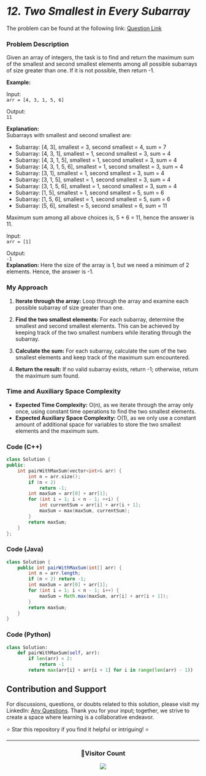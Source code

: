 # _12. Two Smallest in Every Subarray_

The problem can be found at the following link: [Question Link](https://www.geeksforgeeks.org/problems/maximum-sum-of-smallest-and-second-smallest-in-an-array/1)

### Problem Description

Given an array of integers, the task is to find and return the maximum sum of the smallest and second smallest elements among all possible subarrays of size greater than one. If it is not possible, then return -1.

**Example:**

Input:  
`arr = [4, 3, 1, 5, 6]`

Output:  
`11`

**Explanation:**  
Subarrays with smallest and second smallest are:

- Subarray: [4, 3], smallest = 3, second smallest = 4, sum = 7
- Subarray: [4, 3, 1], smallest = 1, second smallest = 3, sum = 4
- Subarray: [4, 3, 1, 5], smallest = 1, second smallest = 3, sum = 4
- Subarray: [4, 3, 1, 5, 6], smallest = 1, second smallest = 3, sum = 4
- Subarray: [3, 1], smallest = 1, second smallest = 3, sum = 4
- Subarray: [3, 1, 5], smallest = 1, second smallest = 3, sum = 4
- Subarray: [3, 1, 5, 6], smallest = 1, second smallest = 3, sum = 4
- Subarray: [1, 5], smallest = 1, second smallest = 5, sum = 6
- Subarray: [1, 5, 6], smallest = 1, second smallest = 5, sum = 6
- Subarray: [5, 6], smallest = 5, second smallest = 6, sum = 11

Maximum sum among all above choices is, 5 + 6 = 11, hence the answer is 11.

Input:  
`arr = [1]`

Output:  
`-1`  
**Explanation:** Here the size of the array is 1, but we need a minimum of 2 elements. Hence, the answer is -1.

### My Approach

1. **Iterate through the array:** Loop through the array and examine each possible subarray of size greater than one.

2. **Find the two smallest elements:** For each subarray, determine the smallest and second smallest elements. This can be achieved by keeping track of the two smallest numbers while iterating through the subarray.

3. **Calculate the sum:** For each subarray, calculate the sum of the two smallest elements and keep track of the maximum sum encountered.

4. **Return the result:** If no valid subarray exists, return -1; otherwise, return the maximum sum found.

### Time and Auxiliary Space Complexity

- **Expected Time Complexity:** O(n), as we iterate through the array only once, using constant time operations to find the two smallest elements.
- **Expected Auxiliary Space Complexity:** O(1), as we only use a constant amount of additional space for variables to store the two smallest elements and the maximum sum.

### Code (C++)

```cpp
class Solution {
public:
    int pairWithMaxSum(vector<int>& arr) {
        int n = arr.size();
        if (n < 2)
            return -1;
        int maxSum = arr[0] + arr[1];
        for (int i = 1; i < n - 1; ++i) {
            int currentSum = arr[i] + arr[i + 1];
            maxSum = max(maxSum, currentSum);
        }
        return maxSum;
    }
};
```

### Code (Java)

```java
class Solution {
    public int pairWithMaxSum(int[] arr) {
        int n = arr.length;
        if (n < 2) return -1;
        int maxSum = arr[0] + arr[1];
        for (int i = 1; i < n - 1; i++) {
            maxSum = Math.max(maxSum, arr[i] + arr[i + 1]);
        }
        return maxSum;
    }
}
```

### Code (Python)

```python
class Solution:
    def pairWithMaxSum(self, arr):
        if len(arr) < 2:
            return -1
        return max(arr[i] + arr[i + 1] for i in range(len(arr) - 1))
```

## Contribution and Support

For discussions, questions, or doubts related to this solution, please visit my LinkedIn: [Any Questions](https://www.linkedin.com/in/patel-hetkumar-sandipbhai-8b110525a/). Thank you for your input; together, we strive to create a space where learning is a collaborative endeavor.

⭐ Star this repository if you find it helpful or intriguing! ⭐

---

<div align=center>
  <h3><b>📍Visitor Count</b></h3>
</div>

<p align="center" >   
  <img src="https://visitor-badge.laobi.icu/badge?page_id=Hunterdii.GeeksforGeeks-POTD" />  
</p>
